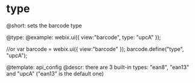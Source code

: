type
=============

@short:
	sets the barcode type

@type: 
@example:
webix.ui({
    view:"barcode",
    type: "upcA"
});
 
//or
var barcode = webix.ui({
    view:"barcode"
});
barcode.define("type", "upcA");

@template:	api_config
@descr:
 there are 3 built-in types: "ean8", "ean13" and "upcA" ("ean13" is the default one)

